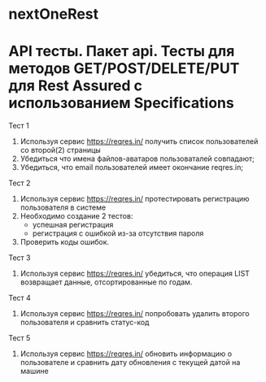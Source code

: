 # nextOneRest

# API тесты. Пакет api. Тесты для методов GET/POST/DELETE/PUT для Rest Assured с использованием Specifications

Тест 1

1. Используя сервис https://reqres.in/ получить список пользователей со второй(2) страницы
2. Убедиться что имена файлов-аватаров пользоваталей совпадают;
3. Убедиться, что email пользователей имеет окончание reqres.in;

Тест 2

1. Используя сервис https://reqres.in/ протестировать регистрацию пользователя в системе
2. Необходимо создание 2 тестов:
    - успешная регистрация
    - регистрация с ошибкой из-за отсутствия пароля
3. Проверить коды ошибок.

Тест 3

1. Используя сервис https://reqres.in/ убедиться, что операция LIST<RESOURCE> возвращает данные, отсортированные по
   годам.

Тест 4

1. Используя сервис https://reqres.in/ попробовать удалить второго пользователя и сравнить статус-код

Тест 5

1. Используя сервис https://reqres.in/ обновить информацию о пользователе и сравнить дату обновления с текущей датой на
   машине